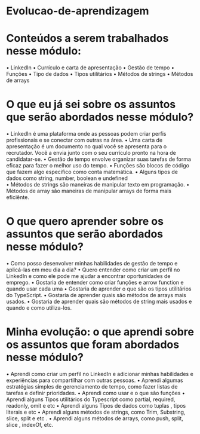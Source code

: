 # Evolucao-de-aprendizagem

# Conteúdos a serem trabalhados nesse módulo:

•	LinkedIn
•	Currículo e carta de apresentação
•	Gestão de tempo
•	Funções
•	Tipo de dados 
•	Tipos utilitários 
•	Métodos de strings
•	Métodos de arrays


# O que eu já sei sobre os assuntos que serão abordados nesse módulo?

•	LinkedIn é uma plataforma onde as pessoas podem criar perfis profissionais e se conectar com outras na área.
•	Uma carta de apresentação é um documento no qual você se apresenta para o recrutador. Você a envia junto com o seu currículo pronto na hora de candidatar-se.
•	Gestão de tempo envolve organizar suas tarefas de forma eficaz para fazer o melhor uso do tempo.
•	Funções são blocos de código que fazem algo especifico como conta matemática.
•	Alguns tipos de dados como string, number, boolean e undefined  
•	Métodos de strings são maneiras de manipular texto em programação.
•	Métodos de array são maneiras de manipular arrays de forma mais eficiênte.

# O que quero aprender sobre os assuntos que serão abordados nesse módulo?

•	Como posso desenvolver minhas habilidades de gestão de tempo e aplicá-las em meu dia a dia?
•	Quero entender como criar um perfil no LinkedIn e como ele pode me ajudar a encontrar oportunidades de emprego.
•	Gostaria de entender como criar funções e arrow function e quando usar cada uma
•	Gostaria de aprender o que são os tipos utilitários  do TypeScript.
•	Gostaria de aprender quais são métodos de arrays mais usados.
•	Gostaria de aprender quais são métodos de string mais usados e quando e como utiliza-los.


# Minha evolução: o que aprendi sobre os assuntos que foram abordados nesse módulo?

•	Aprendi como criar um perfil no LinkedIn e adicionar minhas habilidades e experiências para compartilhar com outras pessoas.
•	Aprendi algumas estratégias simples de gerenciamento de tempo, como fazer listas de tarefas e definir prioridades.
•	Aprendi como usar e o que são funções
•	Aprendi alguns Tipos utilitários do Typescript como partial, required, readonly, omit e etc
•	Aprendi alguns Tipos de dados como tuplas , tipos literais e etc 
•	Aprendi alguns métodos de strings, como Trim, Substring, slice, split e etc .
•	Aprendi alguns métodos de arrays, como push, split, slice , indexOf, etc.

